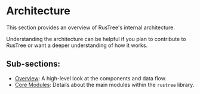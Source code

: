 # Architecture

This section provides an overview of RusTree's internal architecture.

Understanding the architecture can be helpful if you plan to contribute to RusTree or want a deeper understanding of how it works.

## Sub-sections:

- [Overview](./architecture/overview.md): A high-level look at the components and data flow.
- [Core Modules](./architecture/modules.md): Details about the main modules within the `rustree` library.
